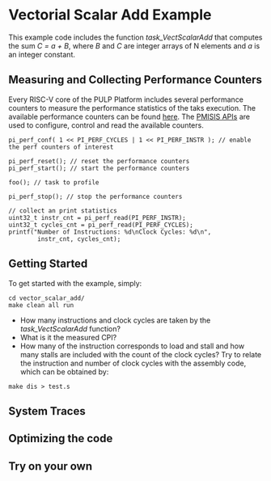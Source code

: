 # Vectorial Scalar Add Example

This example code includes the function _task_VectScalarAdd_ that computes the sum *C = a + B*, where *B* and *C* are integer arrays of N elements and *a* is an integer constant.


## Measuring and Collecting Performance Counters
Every RISC-V core of the PULP Platform includes several performance counters to measure the performance statistics of the taks execution. 
The available performance counters can be found [here](https://github.com/pulp-platform/pulp-sdk/blob/main/rtos/pmsis/pmsis_api/include/pmsis/chips/default.h). 
The [PMISIS APIs](https://greenwaves-technologies.com/manuals/BUILD/PMSIS_API/html/group__Perf.html) are used to configure, control and read the available counters.

```
pi_perf_conf( 1 << PI_PERF_CYCLES | 1 << PI_PERF_INSTR ); // enable the perf counters of interest

pi_perf_reset(); // reset the performance counters
pi_perf_start(); // start the performance counters

foo(); // task to profile

pi_perf_stop(); // stop the performance counters

// collect an print statistics
uint32_t instr_cnt = pi_perf_read(PI_PERF_INSTR);
uint32_t cycles_cnt = pi_perf_read(PI_PERF_CYCLES);
printf("Number of Instructions: %d\nClock Cycles: %d\n", 
        instr_cnt, cycles_cnt);
```

## Getting Started
To get started with the example, simply:
~~~~~shell
cd vector_scalar_add/
make clean all run
~~~~~
* How many instructions and clock cycles are taken by the _task_VectScalarAdd_ function?
* What is it the measured CPI?
* How many of the instruction corresponds to load and stall and how many stalls are included with the count of the clock cycles?
Try to relate the instruction and number of clock cycles with the assembly code, which can be obtained by:
~~~~~shell
make dis > test.s
~~~~~

## System Traces


## Optimizing the code 


## Try on your own
